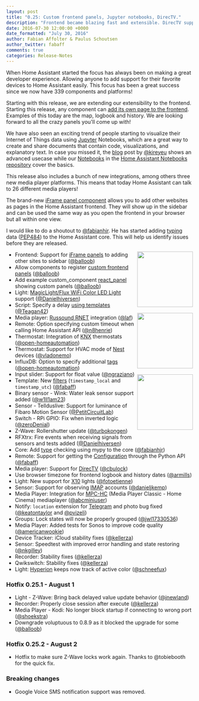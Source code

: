 ```yaml
---
layout: post
title: "0.25: Custom frontend panels, Jupyter notebooks, DirecTV."
description: "Frontend became blazing fast and extensible. DirecTV support added."
date: 2016-07-30 12:00:00 +0000
date_formatted: "July 30, 2016"
author: Fabian Affolter & Paulus Schoutsen
author_twitter: fabaff
comments: true
categories: Release-Notes
---
```


When Home Assistant started the focus has always been on making a great developer experience. Allowing anyone to add support for their favorite devices to Home Assistant easily. This focus has been a great success since we now have 339 components and platforms!

Starting with this release, we are extending our extensibility to the frontend. Starting this release, any component can [add its own page to the frontend][custom-panels]. Examples of this today are the map, logbook and history. We are looking forward to all the crazy panels you'll come up with!

We have also seen an exciting trend of people starting to visualize their Internet of Things data using [Jupyter] Notebooks, which are a great way to create and share documents that contain code, visualizations, and explanatory text. In case you missed it, the [blog] post by [@kireyeu] shows an advanced usecase while our [Notebooks][jupyter-notebooks] in the [Home Assistant Notebooks repository][jupyter-repo] cover the basics.

This release also includes a bunch of new integrations, among others three new media player platforms. This means that today Home Assistant can talk to 26 different media players!

The brand-new [iFrame panel component][iframe_panel] allows you to add other websites as pages in the Home Assistant frontend. They will show up in the sidebar and can be used the same way as you open the frontend in your browser but all within one view.

I would like to do a shoutout to [@fabianhjr]. He has started adding [typing] data ([PEP484]) to the Home Assistant core. This will help us identify issues before they are released.

<img src='/images/supported_brands/russound.png' style='clear: right; margin-left: 5px; border:none; box-shadow: none; float: right; margin-bottom: 16px;' width='150' /><img src='/images/supported_brands/jupyter.png' style='clear: right; margin-left: 5px; border:none; box-shadow: none; float: right; margin-bottom: 16px;' width='150' /><img src='/images/supported_brands/directv.png' style='clear: right; margin-left: 5px; border:none; box-shadow: none; float: right; margin-bottom: 16px;' width='150' />

- Frontend: Support for [iFrame panels][iframe_panel] to adding other sites to sidebar ([@balloob])
- Allow components to register [custom frontend panels][custom-panels] ([@balloob])
- Add example custom_component [react_panel][react-panel] showing custom panels ([@balloob])
- Light: [MagicLight/Flux WiFi Color LED Light][flux] support ([@Danielhiversen])
- Script: Specify a delay [using templates][script] ([@Teagan42])
- Media player: [Russound RNET][Russound] integration ([@laf]) 
- Remote: Option specifying custom timeout when calling Home Assistant API ([@n8henrie])
- Thermostat: Integration of [KNX] thermostats ([@open-homeautomation])
- Thermostat: Support for HVAC mode of [Nest] devices ([@vladonemo])
- InfluxDB: Option to specify additional [tags] ([@open-homeautomation])
- Input slider: Support for float value ([@ngraziano])
- Template: New [filters] (`timestamp_local` and `timestamp_utc`) ([@fabaff])
- Binary sensor - Wink: Water leak sensor support added ([@w1ll1am23])
- Sensor - Tellduslive: Support for luminance of Fibaro Motion Sensor ([@PetitCircuitLab])
- Switch - RPi GPIO: Fix when inverted logic ([@zeroDenial])
- Z-Wave: Rollershutter update ([@turbokongen])
- RFXtrx: Fire events when receiving signals from sensors and tests added ([@Danielhiversen])
- Core: Add [type][typing] checking using mypy to the core ([@fabianhjr])
- Remote: Support for getting the [Configuration] through the Python API ([@fabaff])
- Media player: Support for [DirecTV] ([@cbulock])
- Use browser timezone for frontend logbook and history dates ([@armills])
- Light: New support for [X10] lights ([@fotoetienne])
- Sensor: Support for observing [IMAP] accounts ([@danieljkemp])
- Media Player: Integration for [MPC-HC] (Media Player Classic - Home Cinema) mediaplayer ([@abcminiuser])
- Notify: `location` extension for [Telegram] and photo bug fixed ([@keatontaylor] and [@pvizeli])
- Groups: Lock states will now be properly grouped ([@jwl17330536])
- Media Player: Added tests for Sonos to improve code quality ([@americanwookie])
- Device Tracker: iCloud stability fixes ([@kellerza])
- Sensor: Speedtest with improved error handling and state restoring ([@nkgilley])
- Recorder: Stability fixes ([@kellerza])
- Qwikswitch: Stability fixes ([@kellerza])
- Light: [Hyperion] keeps now track of active color ([@schneefux])

### Hotfix 0.25.1 - August 1

- Light - Z-Wave: Bring back delayed value update behavior ([@jnewland])
- Recorder: Properly close session after execute ([@kellerza])
- Media Player - Kodi: No longer block startup if connecting to wrong port ([@shoekstra])
- Downgrade voluptuous to 0.8.9 as it blocked the upgrade for some ([@balloob])

### Hotfix 0.25.2 - August 2

- Hotfix to make sure Z-Wave locks work again. Thanks to @tobiebooth for the quick fix.

### Breaking changes

- Google Voice SMS notification support was removed.

[@nkgilley]: https://github.com/nkgilley
[@abcminiuser]: https://github.com/abcminiuser
[@americanwookie]: https://github.com/americanwookie
[@armills]: https://github.com/armills
[@balloob]: https://github.com/balloob
[@cbulock]: https://github.com/cbulock
[@Danielhiversen]: https://github.com/Danielhiversen
[@danieljkemp]: https://github.com/danieljkemp
[@fabaff]: https://github.com/fabaff
[@fabianhjr]: https://github.com/fabianhjr
[@fotoetienne]: https://github.com/fotoetienne
[@jwl17330536]: https://github.com/jwl17330536
[@keatontaylor]: https://github.com/keatontaylor
[@kellerza]: https://github.com/kellerza
[@kireyeu]: https://github.com/kireyeu
[@laf]: https://github.com/laf
[@n8henrie]: https://github.com/n8henrie
[@ngraziano]: https://github.com/ngraziano
[@open-homeautomation]: https://github.com/open-homeautomation
[@PetitCircuitLab]: https://github.com/PetitCircuitLab
[@pvizeli]: https://github.com/pvizeli
[@schneefux]: https://github.com/schneefux
[@Teagan42]: https://github.com/Teagan42
[@turbokongen]: https://github.com/turbokongen
[@usul27]: https://github.com/usul27
[@vladonemo]: https://github.com/vladonemo
[@w1ll1am23]: https://github.com/w1ll1am23
[@zeroDenial]: https://github.com/zeroDenial
[@jnewland]: https://github.com/jnewland
[@shoekstra]: https://github.com/shoekstra

[custom-panels]: /developers/frontend_creating_custom_panels/
[iframe_panel]: /components/panel_iframe/
[custom]: /cookbook/custom_panel_using_react/
[flux]: /components/light.flux_led/
[script]: /getting-started/scripts/#delay
[Russound]: /components/media_player.russound_rnet/
[tags]: /components/influxdb/
[filter]: /topics/templating/
[jupyter-notebooks]: /cookbook/#jupyter-notebooks
[jupyter-repo]: https://github.com/home-assistant/home-assistant-notebooks
[Jupyter]: http://jupyter.org/
[blog]: /blog/2016/07/23/internet-of-things-data-exploration-with-jupyter-notebooks/
[DirecTV]: /components/media_player.directv/
[Configuration]: /developers/python_api/#get-configuration
[X10]: /components/light.x10/
[IMAP]: /components/sensor.imap/
[typing]: https://docs.python.org/3/library/typing.html
[PEP484]: https://www.python.org/dev/peps/pep-0484/
[MPC-HC]: /components/media_player.mpchc/
[Telegram]: /components/notify.telegram/
[react-panel]: /cookbook/custom_panel_using_react/
[KNX]: /components/thermostat.knx/
[Nest]: /components/thermostat.nest/
[filters]: /topics/templating/#home-assistant-template-extensions
[Hyperion]: /components/light.hyperion/
